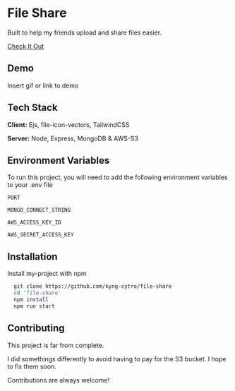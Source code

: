 
# File Share

Built to help my friends upload and share files easier.

[Check It Out](https://cytro-file-share.herokuapp.com)

## Demo

Insert gif or link to demo

## Tech Stack

**Client:** Ejs, file-icon-vectors, TailwindCSS

**Server:** Node, Express, MongoDB & AWS-S3

## Environment Variables

To run this project, you will need to add the following environment variables to your .env file

`PORT`

`MONGO_CONNECT_STRING`

`AWS_ACCESS_KEY_ID`

`AWS_SECRET_ACCESS_KEY`
## Installation

Install my-project with npm

```bash
  git clone https://github.com/kyng-cytro/file-share
  cd 'file-share'
  npm install
  npm run start
```
    
## Contributing

This project is far from complete.

I did somethings differently to avoid having to pay for the S3 bucket. I hope to fix them soon.

Contributions are always welcome!


